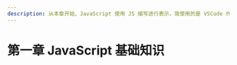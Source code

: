 ```yaml
---
description: 从本章开始，JavaScript 使用 JS 缩写进行表示，我使用的是 VSCode 代码编辑器，浏览器是 Google Chrome。
---
```


# 第一章 JavaScript 基础知识

